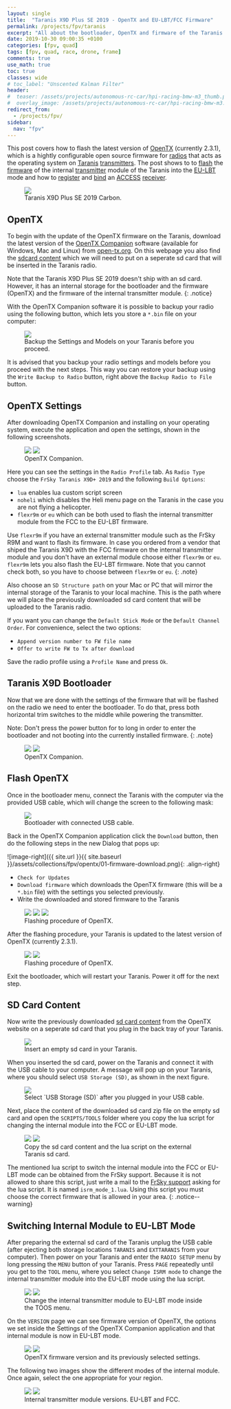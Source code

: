 ```yaml
---
layout: single
title:  "Taranis X9D Plus SE 2019 - OpenTX and EU-LBT/FCC Firmware"
permalink: /projects/fpv/taranis
excerpt: "All about the bootloader, OpenTX and firmware of the Taranis X9D Plus SE 2019."
date: 2019-10-30 09:00:35 +0100
categories: [fpv, quad]
tags: [fpv, quad, race, drone, frame]
comments: true
use_math: true
toc: true
classes: wide
# toc_label: "Unscented Kalman Filter"
header:
#  teaser: /assets/projects/autonomous-rc-car/hpi-racing-bmw-m3_thumb.png
#  overlay_image: /assets/projects/autonomous-rc-car/hpi-racing-bmw-m3.png
redirect_from:
  - /projects/fpv/
sidebar:
  nav: "fpv"
---
```


This post covers how to flash the latest version of [OpenTX](/projects/fpv/glossar/#opentx) (currently 2.3.1), which
is a hightly configurable open source firmware for [radios](/projects/fpv/glossar/#radio) that acts as the operating
system on [Taranis](/projects/fpv/glossar/#taranis) [transmitters](/projects/fpv/glossar/#transmitter).
The post shows to to [flash](/projects/fpv/glossar/#flash) the [firmware](/projects/fpv/glossar/#firmware) of the internal [transmitter](/projects/fpv/glossar/#transmitter) module of the Taranis into
the [EU-LBT](/projects/fpv/glossar/#eu-lbt) mode and how to [register](/projects/fpv/glossar/#register) and [bind](/projects/fpv/glossar/#bind) an [ACCESS](/projects/fpv/glossar/#access) [receiver](/projects/fpv/glossar/#receiver).



<figure>
    <a href="/assets/collections/fpv/taranis/taranis.jpg"><img src="/assets/collections/fpv/taranis/taranis.jpg"></a>
    <figcaption>Taranis X9D Plus SE 2019 Carbon.</figcaption>
</figure>

## OpenTX

To begin with the update of the OpenTX firmware on the Taranis, download the latest version of the 
[OpenTX Companion](/projects/fpv/glossar/#opentx-companion) software (available for Windows, Mac and Linux) from [open-tx.org](https://www.open-tx.org/2019/10/05/opentx-2.3.1). On this webpage you also find the [sdcard content](https://downloads.open-tx.org/2.3/release/sdcard/) which we will need to put on a seperate sd card that will be inserted in
the Taranis radio.

Note that the Taranis X9D Plus SE 2019 doesn't ship with an sd card. However, it has an internal storage for the bootloader
and the firmware (OpenTX) and the firmware of the internal transmitter module.
{: .notice}

With the OpenTX Companion software it is possible to backup your radio using the following button, which lets you store
a `*.bin` file on your computer:

<figure>
    <a href="/assets/collections/fpv/opentx/radio-backup.jpg"><img src="/assets/collections/fpv/opentx/radio-backup.png"></a>
    <figcaption>Backup the Settings and Models on your Taranis before you proceed.</figcaption>
</figure>

It is advised that you backup your radio settings and models before you proceed with the next steps.
This way you can restore your backup using the `Write Backup to Radio` button, right above the `Backup Radio to File` button. 

## OpenTX Settings

After downloading OpenTX Companion and installing on your operating system, execute the application and open the settings,
shown in the following screenshots. 

<figure class="half">
    <a href="/assets/collections/fpv/opentx/opentx-companion-open-settings.jpg"><img src="/assets/collections/fpv/opentx/opentx-companion-open-settings.jpg"></a>
    <a href="/assets/collections/fpv/opentx/opentx-companion-settings.png"><img src="/assets/collections/fpv/opentx/opentx-companion-settings.png"></a>
    <figcaption>OpenTX Companion.</figcaption>
</figure>

Here you can see the settings in the `Radio Profile` tab. 
As `Radio Type` choose the `FrSky Taranis X9D+ 2019` and the following `Build Options`:

- `lua` enables lua custom script screen
- `noheli` which disables the Heli menu page on the Taranis in the case you are not flying a helicopter.
- `flexr9m` or `eu` which can be both used to flash the internal transmitter module from the FCC to the EU-LBT firmware.

Use `flexr9m` if you have an external transmitter module such as the FrSky R9M and want to flash its firmware.
In case you ordered from a vendor that shiped the Taranis X9D with the FCC firmware on the internal transmitter module and you don't have an external module choose either `flexr9m` or `eu`. `flexr9m` lets you also flash the EU-LBT firmware. 
Note that you cannot check both, so you have to choose between `flexr9m` or `eu`.
{: .note}



Also choose an `SD Structure path` on your Mac or PC that will mirror the internal storage of the Taranis to your local machine. 
This is the path where we will place the previously downloaded sd card content that will be uploaded to the Taranis radio.

If you want you can change the `Default Stick Mode` or the `Default Channel Order`. For convenience, select the two options:

- `Append version number to FW file name`
- `Offer to write FW to Tx after download`

Save the radio profile using a `Profile Name` and press `Ok`.

## Taranis X9D Bootloader

Now that we are done with the settings of the firmware that will be flashed on the radio we need to enter the bootloader.
To do that, press both horizontal trim switches to the middle while powering the transmitter. 

Note: Don't press the power button for to long in order to enter the bootloader and not booting into the currently installed firmware.
{: .note}

<figure class="half">
    <a href="/assets/collections/fpv/taranis/enter-bootloader.jpg"><img src="/assets/collections/fpv/taranis/enter-bootloader.jpg"></a>
    <a href="/assets/collections/fpv/taranis/bootloader.jpg"><img src="/assets/collections/fpv/taranis/bootloader.jpg"></a>
    <figcaption>OpenTX Companion.</figcaption>
</figure>

## Flash OpenTX

Once in the bootloader menu, connect the Taranis with the computer via the provided USB cable, which will change the 
screen to the following mask:

<figure>
    <a href="/assets/collections/fpv/taranis/bootloader-usb.jpg"><img src="/assets/collections/fpv/taranis/bootloader-usb.jpg"></a>
    <figcaption>Bootloader with connected USB cable.</figcaption>
</figure>

Back in the OpenTX Companion application click the `Download` button, then do the following steps in the new Dialog that pops up:

![image-right]({{ site.url }}{{ site.baseurl }}/assets/collections/fpv/opentx/01-firmware-download.png){: .align-right}

- `Check for Updates`
- `Download firmware` which downloads the OpenTX firmware (this will be a `*.bin` file) with the settings you selected previously.
- Write the downloaded and stored firmware to the Taranis

<figure class="third">
    <a href="/assets/collections/fpv/opentx/02-firmware-download.png"><img src="/assets/collections/fpv/opentx/02-firmware-download.png"></a>
    <a href="/assets/collections/fpv/opentx/03-write-firmware.png"><img src="/assets/collections/fpv/opentx/03-write-firmware.png"></a>
    <a href="/assets/collections/fpv/opentx/04-final-write-settings.png"><img src="/assets/collections/fpv/opentx/04-final-write-settings.png"></a>
    <figcaption>Flashing procedure of OpenTX.</figcaption>
</figure>

After the flashing procedure, your Taranis is updated to the latest version of OpenTX (currently 2.3.1).

<figure class="half">
    <a href="/assets/collections/fpv/opentx/05-flashing-done.png"><img src="/assets/collections/fpv/opentx/05-flashing-done.png"></a>
  <a href="/assets/collections/fpv/taranis/updated-firmware.jpg"><img src="/assets/collections/fpv/taranis/updated-firmware.jpg"></a>
    <figcaption>Flashing procedure of OpenTX.</figcaption>
</figure>

Exit the bootloader, which will restart your Taranis. Power it off for the next step.

## SD Card Content

Now write the previously downloaded [sd card content](https://downloads.open-tx.org/2.3/release/sdcard/) from the OpenTX website on a seperate sd card that you plug in the back tray of your Taranis. 

<figure>
    <a href="/assets/collections/fpv/taranis/sdcard.jpg"><img src="/assets/collections/fpv/taranis/sdcard.jpg"></a>
    <figcaption>Insert an empty sd card in your Taranis.</figcaption>
</figure>

When you inserted the sd card, power on the Taranis and connect it with the USB cable to your computer. 
A message will pop up on your Taranis, where you should select `USB Storage (SD)`, as shown in the next figure. 

<figure>
    <a href="/assets/collections/fpv/taranis/usb-storage.jpg"><img src="/assets/collections/fpv/taranis/usb-storage.jpg"></a>
    <figcaption>Select `USB Storage (SD)` after you plugged in your USB cable.</figcaption>
</figure>

Next, place the content of the downloaded sd card zip file on the empty sd card and open the `SCRIPTS/TOOLS` folder 
where you copy the lua script for changing the internal module into the FCC or EU-LBT mode.

<figure class="half">
    <a href="/assets/collections/fpv/taranis/copy-sd-content.png"><img src="/assets/collections/fpv/taranis/copy-sd-content.png"></a>
    <a href="/assets/collections/fpv/taranis/copy-lua-script.png"><img src="/assets/collections/fpv/taranis/copy-lua-script.png"></a>
    <figcaption>Copy the sd card content and the lua script on the external Taranis sd card.</figcaption>
</figure>

The mentioned lua script to switch the internal module into the FCC or EU-LBT mode can be obtained from the FrSky support.
Because it is not allowed to share this script, just write a mail to the [FrSky support](mailto:frsky@frsky-rc.com) asking for the lua script. It is named `isrm_mode_1.lua`. Using this script you must choose the correct firmware that is allowed in your area.
{: .notice--warning}

## Switching Internal Module to EU-LBT Mode

After preparing the external sd card of the Taranis unplug the USB cable (after ejecting both storage locations `TARANIS` and `EXTTARANIS` from your computer). Then power on your Taranis and enter the `RADIO SETUP` menu by long pressing the 
`MENU` button of your Taranis. Press `PAGE` repeatedly until you get to the `TOOL` menu, where you select `Change ISRM mode`
to change the internal transmitter module into the EU-LBT mode using the lua script.


<figure class="half">
    <a href="/assets/collections/fpv/taranis/change-isrm-mode.jpg"><img src="/assets/collections/fpv/taranis/change-isrm-mode.jpg"></a>
    <a href="/assets/collections/fpv/taranis/eu-lbt-mode.jpg"><img src="/assets/collections/fpv/taranis/eu-lbt-mode.jpg"></a>
    <figcaption>Change the internal transmitter module to EU-LBT mode inside the TOOS menu.</figcaption>
</figure>

On the `VERSION` page we can see firmware version of OpenTX, the options we set inside the Settings of the OpenTX Companion application and that internal module is now in EU-LBT mode.

<figure class="half">
    <a href="/assets/collections/fpv/taranis/version.jpg"><img src="/assets/collections/fpv/taranis/version.jpg"></a>
    <a href="/assets/collections/fpv/taranis/firmware-settings.jpg"><img src="/assets/collections/fpv/taranis/firmware-settings.jpg"></a>
    <figcaption>OpenTX firmware version and its previously selected settings.</figcaption>
</figure>

The following two images show the different modes of the internal module. Once again, select the one appropriate for your region.


<figure class="half">
    <a href="/assets/collections/fpv/taranis/module-version-eu-lbt.jpg"><img src="/assets/collections/fpv/taranis/module-version-eu-lbt.jpg"></a>
    <a href="/assets/collections/fpv/taranis/module-version-fcc.jpg"><img src="/assets/collections/fpv/taranis/module-version-fcc.jpg"></a>
    <figcaption>Internal transmitter module versions. EU-LBT and FCC.</figcaption>
</figure>







